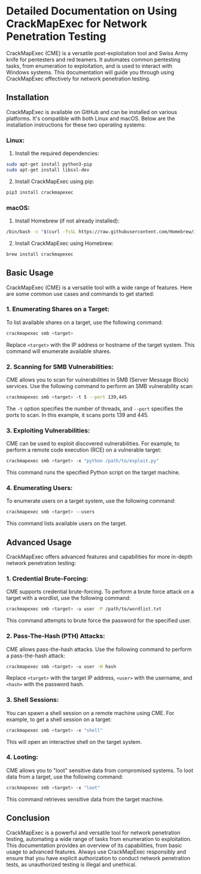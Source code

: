 # Detailed Documentation on Using CrackMapExec for Network Penetration Testing

CrackMapExec (CME) is a versatile post-exploitation tool and Swiss Army knife for pentesters and red teamers. It automates common pentesting tasks, from enumeration to exploitation, and is used to interact with Windows systems. This documentation will guide you through using CrackMapExec effectively for network penetration testing.

## Installation

CrackMapExec is available on GitHub and can be installed on various platforms. It's compatible with both Linux and macOS. Below are the installation instructions for these two operating systems:

### Linux:

1. Install the required dependencies:

```bash
sudo apt-get install python3-pip
sudo apt-get install libssl-dev
```

2. Install CrackMapExec using pip:

```bash
pip3 install crackmapexec
```

### macOS:

1. Install Homebrew (if not already installed):

```bash
/bin/bash -c "$(curl -fsSL https://raw.githubusercontent.com/Homebrew/install/HEAD/install.sh)"
```

2. Install CrackMapExec using Homebrew:

```bash
brew install crackmapexec
```

## Basic Usage

CrackMapExec (CME) is a versatile tool with a wide range of features. Here are some common use cases and commands to get started:

### 1. Enumerating Shares on a Target:

To list available shares on a target, use the following command:

```bash
crackmapexec smb <target>
```

Replace `<target>` with the IP address or hostname of the target system. This command will enumerate available shares.

### 2. Scanning for SMB Vulnerabilities:

CME allows you to scan for vulnerabilities in SMB (Server Message Block) services. Use the following command to perform an SMB vulnerability scan:

```bash
crackmapexec smb <target> -t 5 --port 139,445
```

The `-t` option specifies the number of threads, and `--port` specifies the ports to scan. In this example, it scans ports 139 and 445.

### 3. Exploiting Vulnerabilities:

CME can be used to exploit discovered vulnerabilities. For example, to perform a remote code execution (RCE) on a vulnerable target:

```bash
crackmapexec smb <target> -x "python /path/to/exploit.py"
```

This command runs the specified Python script on the target machine.

### 4. Enumerating Users:

To enumerate users on a target system, use the following command:

```bash
crackmapexec smb <target> --users
```

This command lists available users on the target.

## Advanced Usage

CrackMapExec offers advanced features and capabilities for more in-depth network penetration testing:

### 1. Credential Brute-Forcing:

CME supports credential brute-forcing. To perform a brute force attack on a target with a wordlist, use the following command:

```bash
crackmapexec smb <target> -u user -P /path/to/wordlist.txt
```

This command attempts to brute force the password for the specified user.

### 2. Pass-The-Hash (PTH) Attacks:

CME allows pass-the-hash attacks. Use the following command to perform a pass-the-hash attack:

```bash
crackmapexec smb <target> -u user -H hash
```

Replace `<target>` with the target IP address, `<user>` with the username, and `<hash>` with the password hash.

### 3. Shell Sessions:

You can spawn a shell session on a remote machine using CME. For example, to get a shell session on a target:

```bash
crackmapexec smb <target> -x "shell"
```

This will open an interactive shell on the target system.

### 4. Looting:

CME allows you to "loot" sensitive data from compromised systems. To loot data from a target, use the following command:

```bash
crackmapexec smb <target> -x "loot"
```

This command retrieves sensitive data from the target machine.

## Conclusion

CrackMapExec is a powerful and versatile tool for network penetration testing, automating a wide range of tasks from enumeration to exploitation. This documentation provides an overview of its capabilities, from basic usage to advanced features. Always use CrackMapExec responsibly and ensure that you have explicit authorization to conduct network penetration tests, as unauthorized testing is illegal and unethical.
